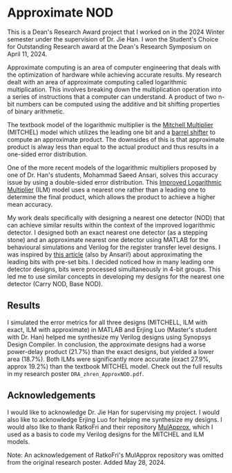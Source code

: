 # Approximate NOD
This is a Dean's Research Award project that I worked on in the 2024 Winter semester under the supervision of Dr. Jie Han. I won the Student's Choice for Outstanding Research award at the Dean's Research Symposium on April 11, 2024.

Approximate computing is an area of computer engineering that deals with the optimization of hardware while achieving accurate results. My research dealt with an area of approximate computing called logarithmic multiplication. This involves breaking down the multiplication operation into a series of instructions that a computer can understand. A product of two n-bit numbers can be computed using the additive and bit shifting properties of binary arithmetic.

The textbook model of the logarithmic multiplier is the [Mitchell Multiplier](https://ieeexplore.ieee.org/document/5219391) (MITCHEL) model which utilizes the leading one bit and a [barrel shifter](https://en.wikipedia.org/wiki/Barrel_shifter) to compute an approximate product. The downsides of this is that approximate product is alway less than equal to the actual product and thus results in a one-sided error distribution.

One of the more recent models of the logarithmic multipliers proposed by one of Dr. Han's students, Mohammad Saeed Ansari, solves this accuracy issue by using a double-sided error distribution. This [Improved Logarithmic Multiplier](https://ieeexplore.ieee.org/abstract/document/9086744) (ILM) model uses a nearest one rather than a leading one to determine the final product, which allows the product to achieve a higher mean accuracy.

My work deals specifically with designing a nearest one detector (NOD) that can achieve similar results within the context of the improved logarithmic detector. I designed both an exact nearest one detector (as a stepping stone) and an approximate nearest one detector using MATLAB for the behavioural simulations and Verilog for the register transfer level designs. I was inspired by [this article](http://www.ece.ualberta.ca/~jhan8/publications/1570528628.pdf) (also by Ansari!) about approximating the leading bits with pre-set bits. I decided noticed how in many leading one detector designs, bits were processed simultaneously in 4-bit groups. This led me to use similar concepts in developing my designs for the nearest one detector (Carry NOD, Base NOD).

## Results
I simulated the error metrics for all three designs (MITCHELL, ILM with exact, ILM with approximate) in MATLAB and Erjing Luo (Master's student with Dr. Han) helped me synthesize my Verilog designs using Synopsys Design Compiler. In conclusion, the approximate designs had a worse power-delay product (21.7%) than the exact designs, but yielded a lower area (18.7%). Both ILMs were significantly more accurate (exact 27.9%, approx 19.2%) than the textbook MITCHEL model. Check out the full results in my research poster ```DRA_zhren_ApproxNOD.pdf```.

## Acknowledgements
I would like to acknowledge Dr. Jie Han for supervising my project. I would also like to acknowledge Erjing Luo for helping me synthesize my designs. I would also like to thank RatkoFri and their repository [MulApprox](https://github.com/RatkoFri/MulApprox), which I used as a basis to code my Verilog designs for the MITCHEL and ILM models.

Note: An acknowledgement of RatkoFri's MulApprox repository was omitted from the original research poster. Added May 28, 2024.
